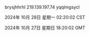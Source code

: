 brysjhhrhl 219.139.197.74 yqqlmgsycl

2024年 10月 28日 星期一 02:20:02 CST

2024年 10月 27日 星期日 18:20:02 GMT
